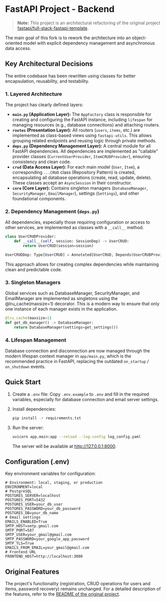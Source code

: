 # FastAPI Project - Backend

> **Note:** This project is an architectural refactoring of the original project [fastapi/full-stack-fastapi-template](https://github.com/fastapi/full-stack-fastapi-template).

The main goal of this fork is to rework the architecture into an object-oriented model with explicit dependency management and asynchronous data access.


## Key Architectural Decisions

The entire codebase has been rewritten using classes for better encapsulation, reusability, and testability.


### 1. Layered Architecture

The project has clearly defined layers:

-   **`main.py` (Application Layer):** The `AppFactory` class is responsible for creating and configuring the FastAPI instance, including `lifespan` for managing resources (e.g., database connections) and attaching routers.
-   **`routes` (Presentation Layer):** All routers (`users`, `items`, etc.) are implemented as class-based views using `fastapi-utils`. This allows grouping related endpoints and reusing logic through private methods.
-   **`deps.py` (Dependency Management Layer):** A central module for all FastAPI dependencies. All dependencies are implemented as "callable" provider classes (`CurrentUserProvider`, `ItemCRUDProvider`), ensuring consistency and clean code.
-   **`crud` (Data Access Layer):** For each main model (`User`, `Item`), a corresponding `...CRUD` class (Repository Pattern) is created, encapsulating all database operations (create, read, update, delete). These classes accept an `AsyncSession` in their constructor.
-   **`core` (Core Layer):** Contains singleton managers (`DatabaseManager`, `SecurityManager`, `EmailManager`), settings (`Settings`), and other foundational components.


### 2. Dependency Management (`deps.py`)

All dependencies, especially those requiring configuration or access to other services, are implemented as classes with a `__call__` method.

```python
class UserCRUDProvider:
    def __call__(self, session: SessionDep) -> UserCRUD:
        return UserCRUD(session=session)

UserCRUDDep: Type[UserCRUD] = Annotated[UserCRUD, Depends(UserCRUDProvider())]
```
This approach allows for creating complex dependencies while maintaining clean and predictable code.


### 3. Singleton Managers

Global services such as DatabaseManager, SecurityManager, and EmailManager are implemented as singletons using the @lru_cache(maxsize=1) decorator. This is a modern way to ensure that only one instance of each manager exists in the application.

```python
@lru_cache(maxsize=1)
def get_db_manager() -> DatabaseManager:
    return DatabaseManager(settings=get_settings())
```


### 4. Lifespan Management

Database connection and disconnection are now managed through the modern lifespan context manager in `app/main.py`, which is the recommended practice in FastAPI, replacing the outdated `on_startup` / `on_shutdown` events.


## Quick Start

1. Create a `.env` file: Copy `.env.example` to `.env` and fill in the required variables, especially for database connection and email server settings.
2. Install dependencies:

    ```bash
    pip install -r requirements.txt
    ```

3. Run the server:

    ```bash
    uvicorn app.main:app --reload --log-config log_config.yaml
    ```

   The server will be available at http://127.0.0.1:8000.


## Configuration (.env)

Key environment variables for configuration:

   ```dotenv
   # Environment: local, staging, or production
   ENVIRONMENT=local
   # PostgreSQL
   POSTGRES_SERVER=localhost
   POSTGRES_PORT=5432
   POSTGRES_USER=your_db_user
   POSTGRES_PASSWORD=your_db_password
   POSTGRES_DB=your_db_name
   # Email settings
   EMAILS_ENABLED=True
   SMTP_HOST=smtp.gmail.com
   SMTP_PORT=587
   SMTP_USER=your_gmail@gmail.com
   SMTP_PASSWORD=your_google_app_password
   SMTP_TLS=True
   EMAILS_FROM_EMAIL=your_gmail@gmail.com
   # Frontend URL
   FRONTEND_HOST=http://localhost:3000
   ```

## Original Features

The project's functionality (registration, CRUD operations for users and items, password recovery) remains unchanged. For a detailed description of the features, refer to the [README of the original project](https://github.com/fastapi/full-stack-fastapi-template/blob/master/README.md).